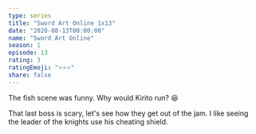 ```yaml
---
type: series
title: "Sword Art Online 1x13"
date: "2020-08-13T00:00:00"
name: "Sword Art Online"
season: 1
episode: 13
rating: 3
ratingEmoji: "⭐️⭐️⭐️"
share: false
---
```


The fish scene was funny. Why would Kirito run? 😆

That last boss is scary, let's see how they get out of the jam. I like seeing the leader of the knights use his cheating shield.
